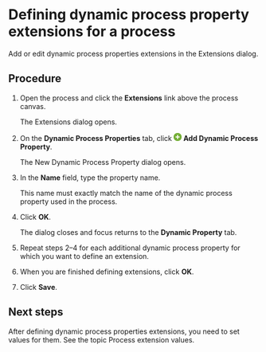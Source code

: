 # Defining dynamic process property extensions for a process

<head>
  <meta name="guidename" content="Integration"/>
  <meta name="context" content="GUID-48f12b10-30ca-4f5b-a2b8-f2e9ae5cc45b"/>
</head>


Add or edit dynamic process properties extensions in the Extensions dialog.

## Procedure

1.  Open the process and click the **Extensions** link above the process canvas.

    The Extensions dialog opens.

2.  On the **Dynamic Process Properties** tab, click **![icon](../Images/main-ic-plus-sign-white-in-green-circle-16_4dc8c5f3-e893-4aef-ade2-0b7afe9476c1.jpg) Add Dynamic Process Property**.

    The New Dynamic Process Property dialog opens.

3.  In the **Name** field, type the property name.

    This name must exactly match the name of the dynamic process property used in the process.

4.  Click **OK**.

    The dialog closes and focus returns to the **Dynamic Property** tab.

5.  Repeat steps 2–4 for each additional dynamic process property for which you want to define an extension.

6.  When you are finished defining extensions, click **OK**.

7.  Click **Save**.

## Next steps

After defining dynamic process properties extensions, you need to set values for them. See the topic Process extension values.